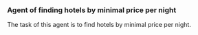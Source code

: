 ### Agent of finding hotels by minimal price per night

The task of this agent is to find hotels by minimal price per night.
